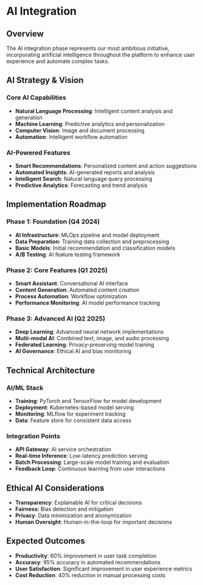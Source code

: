 # AI Integration

## Overview
The AI integration phase represents our most ambitious initiative, incorporating artificial intelligence throughout the platform to enhance user experience and automate complex tasks.

## AI Strategy & Vision

### Core AI Capabilities
- **Natural Language Processing**: Intelligent content analysis and generation
- **Machine Learning**: Predictive analytics and personalization
- **Computer Vision**: Image and document processing
- **Automation**: Intelligent workflow automation

### AI-Powered Features
- **Smart Recommendations**: Personalized content and action suggestions
- **Automated Insights**: AI-generated reports and analysis
- **Intelligent Search**: Natural language query processing
- **Predictive Analytics**: Forecasting and trend analysis

## Implementation Roadmap

### Phase 1: Foundation (Q4 2024)
- **AI Infrastructure**: MLOps pipeline and model deployment
- **Data Preparation**: Training data collection and preprocessing
- **Basic Models**: Initial recommendation and classification models
- **A/B Testing**: AI feature testing framework

### Phase 2: Core Features (Q1 2025)
- **Smart Assistant**: Conversational AI interface
- **Content Generation**: Automated content creation
- **Process Automation**: Workflow optimization
- **Performance Monitoring**: AI model performance tracking

### Phase 3: Advanced AI (Q2 2025)
- **Deep Learning**: Advanced neural network implementations
- **Multi-modal AI**: Combined text, image, and audio processing
- **Federated Learning**: Privacy-preserving model training
- **AI Governance**: Ethical AI and bias monitoring

## Technical Architecture

### AI/ML Stack
- **Training**: PyTorch and TensorFlow for model development
- **Deployment**: Kubernetes-based model serving
- **Monitoring**: MLflow for experiment tracking
- **Data**: Feature store for consistent data access

### Integration Points
- **API Gateway**: AI service orchestration
- **Real-time Inference**: Low-latency prediction serving
- **Batch Processing**: Large-scale model training and evaluation
- **Feedback Loop**: Continuous learning from user interactions

## Ethical AI Considerations
- **Transparency**: Explainable AI for critical decisions
- **Fairness**: Bias detection and mitigation
- **Privacy**: Data minimization and anonymization
- **Human Oversight**: Human-in-the-loop for important decisions

## Expected Outcomes
- **Productivity**: 60% improvement in user task completion
- **Accuracy**: 95% accuracy in automated recommendations
- **User Satisfaction**: Significant improvement in user experience metrics
- **Cost Reduction**: 40% reduction in manual processing costs